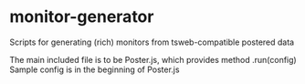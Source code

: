 monitor-generator
=================

Scripts for generating (rich) monitors from tsweb-compatible postered data

The main included file is to be Poster.js, which provides method .run(config)
Sample config is in the beginning of Poster.js
